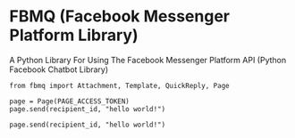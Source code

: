 # FBMQ (Facebook Messenger Platform Library)
A Python Library For Using The Facebook Messenger Platform API (Python Facebook Chatbot Library)

```
from fbmq import Attachment, Template, QuickReply, Page

page = Page(PAGE_ACCESS_TOKEN)
page.send(recipient_id, "hello world!")
```

```
page.send(recipient_id, "hello world!")
```
